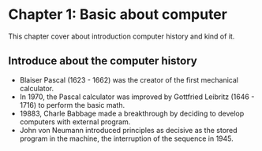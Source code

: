 # Chapter 1: Basic about computer
This chapter cover about introduction computer history and kind of it.

## Introduce about the computer history
- Blaiser Pascal (1623 - 1662) was the creator of the first mechanical calculator.
- In 1970, the Pascal calculator was improved by Gottfried Leibritz (1646 - 1716) to perform the basic math.
- 19883, Charle Babbage made a breakthrough by deciding to develop computers with external program.
- John von Neumann introduced principles as decisive as the stored program in the machine, the interruption of the sequence in 1945.